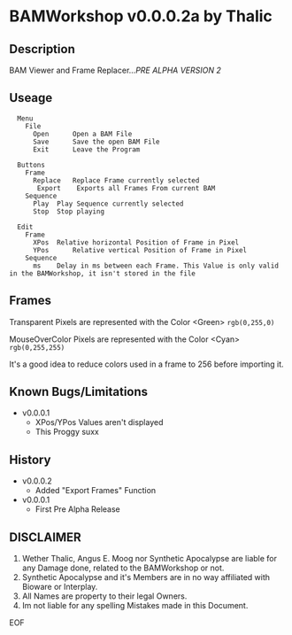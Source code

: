 # BAMWorkshop v0.0.0.2a by Thalic

Description
----------- 
BAM Viewer and Frame Replacer..._PRE ALPHA VERSION 2_

Useage
------
```
  Menu
    File
      Open      Open a BAM File
      Save      Save the open BAM File
      Exit      Leave the Program

  Buttons
    Frame
      Replace   Replace Frame currently selected
       Export    Exports all Frames From current BAM
    Sequence
      Play	Play Sequence currently selected
      Stop	Stop playing

  Edit
    Frame
      XPos	Relative horizontal Position of Frame in Pixel
      YPos      Relative vertical Position of Frame in Pixel
    Sequence
      ms	Delay in ms between each Frame. This Value is only valid in the BAMWorkshop, it isn't stored in the file
```



Frames
------
Transparent Pixels are represented with the Color \<Green\> `rgb(0,255,0)`

MouseOverColor Pixels are represented with the Color \<Cyan\> `rgb(0,255,255)`

It's a good idea to reduce colors used in a frame to 256 before importing it.

Known Bugs/Limitations
----------------------
- v0.0.0.1
  - XPos/YPos Values aren't displayed
  - This Proggy suxx


History
-------
- v0.0.0.2
  - Added "Export Frames" Function
- v0.0.0.1
  - First Pre Alpha Release


DISCLAIMER
-------
  1) Wether Thalic, Angus E. Moog nor Synthetic Apocalypse are liable for any Damage done, related to the BAMWorkshop or not.
  2) Synthetic Apocalypse and it's Members are in no way affiliated with Bioware or Interplay.
  3) All Names are property to their legal Owners.
  4) Im not liable for any spelling Mistakes made in this Document.


EOF